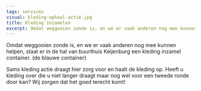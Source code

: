 ```yaml
---
tags: services
visual: kleding-ophaal-actie.jpg
title: Kleding inzamelen
excerpt: Omdat weggooien zonde is, en we er vaak anderen nog mee kunnen helpen, staat er in de hal van buurthuis Keijenburg een kleding inzamel container. Sams kleding actie draagt hier zorg voor en haalt de kleding op.
---
```


Omdat weggooien zonde is, en we er vaak anderen nog mee kunnen helpen, staat er in de hal van buurthuis Keijenburg een kleding inzamel container. (de blauwe container)

Sams kleding actie draagt hier zorg voor en haalt de kleding op.
Heeft u kleding over die u niet langer draagt maar nog wel voor een tweede ronde door kan? Wij zorgen dat het goed terecht komt!

